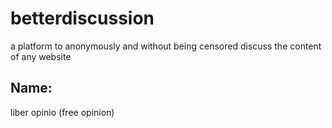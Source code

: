 # betterdiscussion
a platform to anonymously and without being censored discuss the content of any website

## Name:
liber opinio (free opinion)
